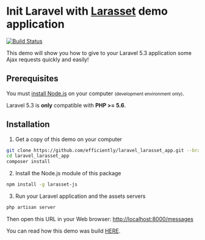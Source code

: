 Init Laravel with [Larasset](https://github.com/efficiently/larasset/tree/1.3) demo application
===========================================

[![Build Status](https://travis-ci.org/efficiently/laravel_larasset_app.svg?branch=1.3)](https://travis-ci.org/efficiently/laravel_larasset_app)

This demo will show you how to give to your Laravel 5.3 application some Ajax requests quickly and easily!

Prerequisites
-------------

You must [install Node.js](http://nodejs.org) on your computer <small>(development environment only)</small>.

Laravel 5.3 is **only** compatible with **PHP >= 5.6**.


Installation
------------

1. Get a copy of this demo on your computer

  ```sh
  git clone https://github.com/efficiently/laravel_larasset_app.git --branch 1.3
  cd laravel_larasset_app
  composer install
  ```

2. Install the Node.js module of this package

  ```sh
  npm install -g larasset-js
  ```

3. Run your Laravel application and the assets servers

  ```sh
  php artisan server
  ```

  Then open this URL in your Web browser: [http://localhost:8000/messages](http://localhost:8000/messages)

  You can read how this demo was build [HERE](https://github.com/efficiently/larasset/wiki/Server-generated-JavaScript-Responses).

